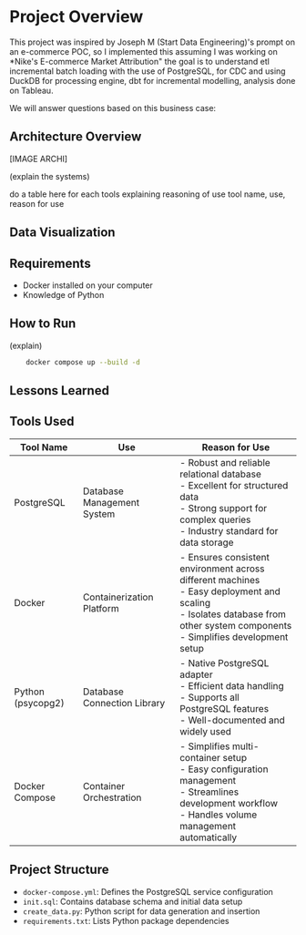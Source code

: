 # Project Overview

This project was inspired by Joseph M (Start Data Engineering)'s prompt on an e-commerce POC, so I implemented this assuming I was working on *Nike's E-commerce Market Attribution" the goal is to understand etl incremental batch loading with the use of PostgreSQL, for CDC and using DuckDB for processing engine, dbt for incremental modelling, analysis done on Tableau.

We will answer questions based on this business case:

## Architecture Overview

[IMAGE ARCHI]

(explain the systems)

do a table here for each tools explaining reasoning of use
tool name, use,  reason for use

## Data Visualization

## Requirements

- Docker installed on your computer
- Knowledge of Python

## How to Run

(explain)

```sh
    docker compose up --build -d
```

## Lessons Learned

## Tools Used

| Tool Name | Use | Reason for Use |
|-----------|-----|----------------|
| PostgreSQL | Database Management System | - Robust and reliable relational database<br>- Excellent for structured data<br>- Strong support for complex queries<br>- Industry standard for data storage |
| Docker | Containerization Platform | - Ensures consistent environment across different machines<br>- Easy deployment and scaling<br>- Isolates database from other system components<br>- Simplifies development setup |
| Python (psycopg2) | Database Connection Library | - Native PostgreSQL adapter<br>- Efficient data handling<br>- Supports all PostgreSQL features<br>- Well-documented and widely used |
| Docker Compose | Container Orchestration | - Simplifies multi-container setup<br>- Easy configuration management<br>- Streamlines development workflow<br>- Handles volume management automatically |

## Project Structure
- `docker-compose.yml`: Defines the PostgreSQL service configuration
- `init.sql`: Contains database schema and initial data setup
- `create_data.py`: Python script for data generation and insertion
- `requirements.txt`: Lists Python package dependencies
